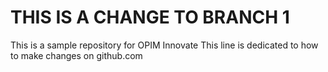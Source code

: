 # THIS IS A CHANGE TO BRANCH 1
This is a sample repository for OPIM Innovate
This line is dedicated to how to make changes on github.com
